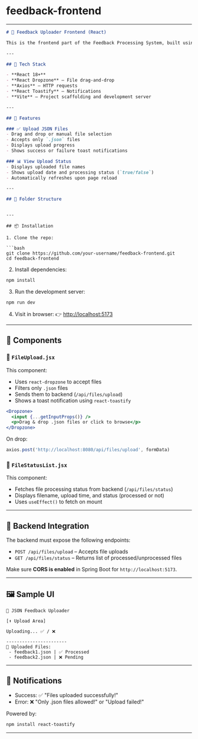 # feedback-frontend

---

```markdown
# 📁 Feedback Uploader Frontend (React)

This is the frontend part of the Feedback Processing System, built using **React.js**. It allows users to upload `.json` files and monitor their processing status. This SPA (Single Page Application) interacts with a Spring Boot backend and PostgreSQL database.

---

## 🧰 Tech Stack

- **React 18+**
- **React Dropzone** – File drag-and-drop
- **Axios** – HTTP requests
- **React Toastify** – Notifications
- **Vite** – Project scaffolding and development server

---

## 🚀 Features

### ✅ Upload JSON Files
- Drag and drop or manual file selection
- Accepts only `.json` files
- Displays upload progress
- Shows success or failure toast notifications

### 📊 View Upload Status
- Displays uploaded file names
- Shows upload date and processing status (`true/false`)
- Automatically refreshes upon page reload

---

## 📁 Folder Structure

```



````

---

## 📦 Installation

1. Clone the repo:

```bash
git clone https://github.com/your-username/feedback-frontend.git
cd feedback-frontend
````

2. Install dependencies:

```bash
npm install
```

3. Run the development server:

```bash
npm run dev
```

4. Visit in browser:
   👉 [http://localhost:5173](http://localhost:5173)

---

## 🧩 Components

### 📁 `FileUpload.jsx`

This component:

* Uses `react-dropzone` to accept files
* Filters only `.json` files
* Sends them to backend (`/api/files/upload`)
* Shows a toast notification using `react-toastify`

```jsx
<Dropzone>
  <input {...getInputProps()} />
  <p>Drag & drop .json files or click to browse</p>
</Dropzone>
```

On drop:

```javascript
axios.post('http://localhost:8080/api/files/upload', formData)
```

### 📄 `FileStatusList.jsx`

This component:

* Fetches file processing status from backend (`/api/files/status`)
* Displays filename, upload time, and status (processed or not)
* Uses `useEffect()` to fetch on mount

---

## 🔗 Backend Integration

The backend must expose the following endpoints:

* `POST /api/files/upload` – Accepts file uploads
* `GET /api/files/status` – Returns list of processed/unprocessed files

Make sure **CORS is enabled** in Spring Boot for `http://localhost:5173`.

---

## 🖼️ Sample UI

```
📁 JSON Feedback Uploader

[⬆️ Upload Area]

Uploading... ✅ / ❌

-----------------------
📄 Uploaded Files:
 - feedback1.json | ✅ Processed
 - feedback2.json | ❌ Pending
```

---

## 🔔 Notifications

* Success: ✅ "Files uploaded successfully!"
* Error: ❌ "Only .json files allowed!" or "Upload failed!"

Powered by:

```bash
npm install react-toastify
```

---
